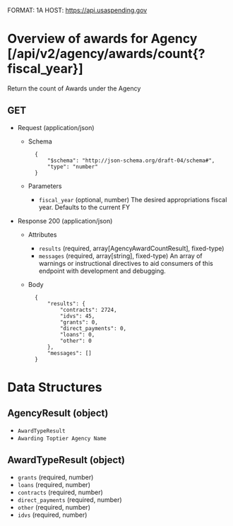 FORMAT: 1A
HOST: https://api.usaspending.gov

# Overview of awards for Agency [/api/v2/agency/awards/count{?fiscal_year}]

Return the count of Awards under the Agency

## GET

+ Request (application/json)
    + Schema

            {
                "$schema": "http://json-schema.org/draft-04/schema#",
                "type": "number"
            }

    + Parameters

        + `fiscal_year` (optional, number)
            The desired appropriations fiscal year. Defaults to the current FY


+ Response 200 (application/json)
    + Attributes
        + `results` (required, array[AgencyAwardCountResult], fixed-type)
        + `messages` (required, array[string], fixed-type)
            An array of warnings or instructional directives to aid consumers of this endpoint with development and debugging.

    + Body

            {
                "results": {
                    "contracts": 2724,
                    "idvs": 45,
                    "grants": 0,
                    "direct_payments": 0,
                    "loans": 0,
                    "other": 0
                },
                "messages": []
            }

# Data Structures

## AgencyResult (object)
+ `AwardTypeResult`
+ `Awarding Toptier Agency Name`

## AwardTypeResult (object)
+ `grants` (required, number)
+ `loans` (required, number)
+ `contracts` (required, number)
+ `direct_payments` (required, number)
+ `other` (required, number)
+ `idvs` (required, number)


